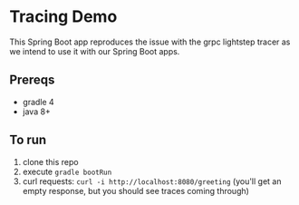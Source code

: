 # Tracing Demo
This Spring Boot app reproduces the issue with the grpc lightstep tracer as we intend to use it with our Spring Boot apps.

## Prereqs
* gradle 4
* java 8+

## To run
1. clone this repo
2. execute `gradle bootRun`
3. curl requests: `curl -i http://localhost:8080/greeting` (you'll get an empty response, but you should see traces coming through)